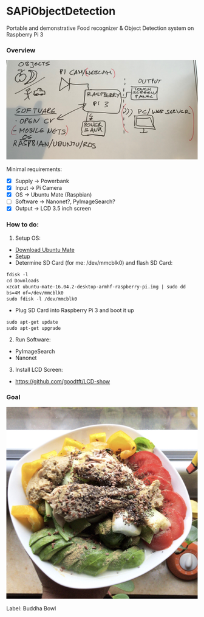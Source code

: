# SAPiObjectDetection

Portable and demonstrative Food recognizer & Object Detection system on Raspberry Pi 3

### Overview
<p align="center">
  <img src="./images/overview.jpg">
</p>

Minimal requirements:
  * [x] Supply -> Powerbank
  * [x] Input -> Pi Camera
  * [x] OS -> Ubuntu Mate (Raspbian)
  * [ ] Software -> Nanonet?, PyImageSearch?
  * [x] Output -> LCD 3.5 inch screen

### How to do:

1) Setup OS:
  * [Download Ubuntu Mate](https://ubuntu-mate.org/raspberry-pi/)
  * [Setup](https://roboticsweekends.blogspot.com/2017/12/how-to-install-ros-on-raspberry-pi-2-or.html)  
  * Determine SD Card (for me: /dev/mmcblk0) and flash SD Card:

```
fdisk -l
cd Downloads
xzcat ubuntu-mate-16.04.2-desktop-armhf-raspberry-pi.img | sudo dd bs=4M of=/dev/mmcblk0
sudo fdisk -l /dev/mmcblk0
```

  * Plug SD Card into Raspberry Pi 3 and boot it up

```
sudo apt-get update
sudo apt-get upgrade
```

2) Run Software:
  * PyImageSearch
  * Nanonet
  
3) Install LCD Screen:
  * https://github.com/goodtft/LCD-show

### Goal
<p align="center">
  <img src="./images/example.jpg">
</p>
Label: Buddha Bowl


